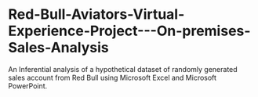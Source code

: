 # Red-Bull-Aviators-Virtual-Experience-Project---On-premises-Sales-Analysis
An Inferential analysis of a hypothetical dataset of randomly generated sales account from Red Bull using Microsoft Excel and Microsoft PowerPoint.
